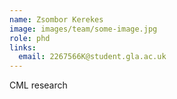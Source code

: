```yaml
---
name: Zsombor Kerekes
image: images/team/some-image.jpg
role: phd
links:
  email: 2267566K@student.gla.ac.uk
---
```


CML research
